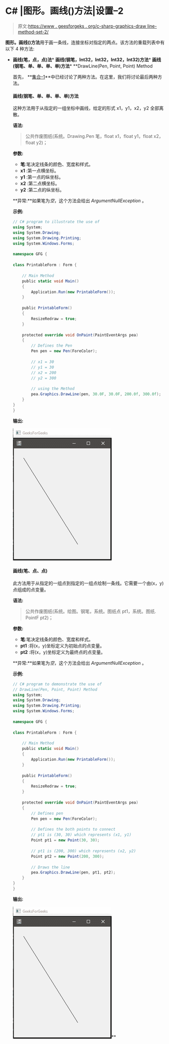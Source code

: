 # C# |图形。画线()方法|设置–2

> 原文:[https://www . geesforgeks . org/c-sharp-graphics-draw line-method-set-2/](https://www.geeksforgeeks.org/c-sharp-graphics-drawline-method-set-2/)

**图形。画线()方法**用于画一条线，连接坐标对指定的两点。该方法的重载列表中有以下 4 种方法:

*   **画线(笔，点，点)法***   **画线(钢笔，Int32，Int32，Int32，Int32)方法***   **画线(钢笔、单、单、单、单)方法***   **DrawLine(Pen, Point, Point) Method

    首先， **[集合–1](https://www.geeksforgeeks.org/c-sharp-graphics-drawline-method-set-1/)**中已经讨论了两种方法。在这里，我们将讨论最后两种方法。

    #### 画线(钢笔、单、单、单、单)方法

    这种方法用于从指定的一组坐标中画线，给定的形式 x1，y1，x2，y2 全部离散。

    **语法:**

    > 公共作废图纸(系统。Drawing.Pen 笔，float x1，float y1，float x2，float y2)；

    **参数:**

    *   **笔**:笔决定线条的颜色、宽度和样式。
    *   **x1** :第一点横坐标。
    *   **y1** :第一点的纵坐标。
    *   **x2** :第二点横坐标。
    *   **y2** :第二点的纵坐标。

    **异常:**如果笔为*空*，这个方法会给出 *ArgumentNullException* 。

    **示例:**

    ```cs
    // C# program to illustrate the use of 
    using System;
    using System.Drawing;
    using System.Drawing.Printing;
    using System.Windows.Forms;

    namespace GFG {

    class PrintableForm : Form {

        // Main Method
        public static void Main()
        {
            Application.Run(new PrintableForm());
        }

        public PrintableForm()
        {
            ResizeRedraw = true;
        }

        protected override void OnPaint(PaintEventArgs pea)
        {
            // Defines the Pen
            Pen pen = new Pen(ForeColor);

            // x1 = 30
            // y1 = 30
            // x2 = 200
            // y2 = 300

            // using the Method
            pea.Graphics.DrawLine(pen, 30.0F, 30.0F, 200.0f, 300.0f);
        }
    }
    }
    ```

    **输出:**

    ![](img/83680fd6d5718a177a1b328c1c56d656.png)

    #### 画线(笔、点、点)

    此方法用于从指定的一组点到指定的一组点绘制一条线。它需要一个由(x，y)点组成的点变量。

    **语法:**

    > 公共作废图纸(系统。绘图。钢笔，系统。图纸点 pt1，系统。图纸. PointF pt2)；

    **参数:**

    *   **笔**:笔决定线条的颜色、宽度和样式。
    *   **pt1** :将(x，y)坐标定义为初始点的点变量。
    *   **pt2** :将(x，y)坐标定义为最终点的点变量。

    **异常:**如果笔为*空*，这个方法会给出 *ArgumentNullException* 。

    **示例:**

    ```cs
    // C# program to demonstrate the use of
    // DrawLine(Pen, Point, Point) Method
    using System;
    using System.Drawing;
    using System.Drawing.Printing;
    using System.Windows.Forms;

    namespace GFG {

    class PrintableForm : Form {

        // Main Method
        public static void Main()
        {
            Application.Run(new PrintableForm());
        }

        public PrintableForm()
        {
            ResizeRedraw = true;
        }

        protected override void OnPaint(PaintEventArgs pea)
        {
            // Defines pen
            Pen pen = new Pen(ForeColor);

            // Defines the both points to connect
            // pt1 is (30, 30) which represents (x1, y1)
            Point pt1 = new Point(30, 30);

            // pt1 is (200, 300) which represents (x2, y2)
            Point pt2 = new Point(200, 300);

            // Draws the line
            pea.Graphics.DrawLine(pen, pt1, pt2);
        }
    }
    }
    ```

    **输出:**

    ![](img/83680fd6d5718a177a1b328c1c56d656.png)**